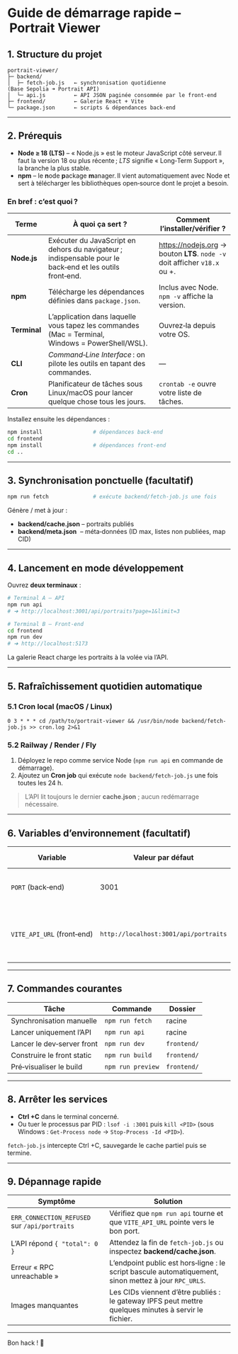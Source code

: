 # Guide de démarrage rapide – Portrait Viewer

## 1. Structure du projet

```
portrait-viewer/
├─ backend/
│  ├─ fetch-job.js   ← synchronisation quotidienne (Base Sepolia ➜ Portrait API)
│  └─ api.js         ← API JSON paginée consommée par le front‑end
├─ frontend/         ← Galerie React + Vite
└─ package.json      ← scripts & dépendances back‑end
```

---

## 2. Prérequis

- **Node ≥ 18 (LTS)** – « Node.js » est le moteur JavaScript côté serveur. Il faut la version 18 ou plus récente ; *LTS* signifie « Long‑Term Support », la branche la plus stable.
- **npm** – le **n**ode **p**ackage **m**anager. Il vient automatiquement avec Node et sert à télécharger les bibliothèques open‑source dont le projet a besoin.

### En bref : c’est quoi ?

| Terme        | À quoi ça sert ?                                                                                         | Comment l’installer/vérifier ?                                                                  |
| ------------ | -------------------------------------------------------------------------------------------------------- | ----------------------------------------------------------------------------------------------- |
| **Node.js**  | Exécuter du JavaScript en dehors du navigateur ; indispensable pour le back‑end et les outils front‑end. | <https://nodejs.org> → bouton **LTS**. `node -v` doit afficher `v18.x` ou +. |
| **npm**      | Télécharge les dépendances définies dans `package.json`.                                                 | Inclus avec Node. `npm -v` affiche la version.                                                  |
| **Terminal** | L’application dans laquelle vous tapez les commandes (Mac = Terminal, Windows = PowerShell/WSL).         | Ouvrez‑la depuis votre OS.                                                                      |
| **CLI**      | *Command‑Line Interface* : on pilote les outils en tapant des commandes.                                 | —                                                                                               |
| **Cron**     | Planificateur de tâches sous Linux/macOS pour lancer quelque chose tous les jours.                       | `crontab -e` ouvre votre liste de tâches.                                                       |

Installez ensuite les dépendances :

```bash
npm install                # dépendances back‑end
cd frontend
npm install                # dépendances front‑end
cd ..
```

---

## 3. Synchronisation ponctuelle (facultatif)

```bash
npm run fetch              # exécute backend/fetch-job.js une fois
```

Génère / met à jour :

- **backend/cache.json** – portraits publiés
- **backend/meta.json**  – méta‑données (ID max, listes non publiées, map CID)

---

## 4. Lancement en mode développement

Ouvrez **deux terminaux** :

```bash
# Terminal A – API
npm run api
# ➜ http://localhost:3001/api/portraits?page=1&limit=3

# Terminal B – Front‑end
cd frontend
npm run dev
# ➜ http://localhost:5173
```

La galerie React charge les portraits à la volée via l’API.

---

## 5. Rafraîchissement quotidien automatique

### 5.1 Cron local (macOS / Linux)

```cron
0 3 * * * cd /path/to/portrait-viewer && /usr/bin/node backend/fetch-job.js >> cron.log 2>&1
```

### 5.2 Railway / Render / Fly

1. Déployez le repo comme service Node (`npm run api` en commande de démarrage).
2. Ajoutez un **Cron job** qui exécute `node backend/fetch-job.js` une fois toutes les 24 h.

> L’API lit toujours le dernier **cache.json** ; aucun redémarrage nécessaire.

---

## 6. Variables d’environnement (facultatif)

| Variable                   | Valeur par défaut                     | Quand la modifier                                    |
| -------------------------- | ------------------------------------- | ---------------------------------------------------- |
| `PORT` (back‑end)          | 3001                                  | Si le port 3001 est déjà occupé.                     |
| `VITE_API_URL` (front‑end) | `http://localhost:3001/api/portraits` | URL de l’API en production (Vercel / Netlify, etc.). |

---

## 7. Commandes courantes

| Tâche                      | Commande          | Dossier     |
| -------------------------- | ----------------- | ----------- |
| Synchronisation manuelle   | `npm run fetch`   | racine      |
| Lancer uniquement l’API    | `npm run api`     | racine      |
| Lancer le dev‑server front | `npm run dev`     | `frontend/` |
| Construire le front static | `npm run build`   | `frontend/` |
| Pré‑visualiser le build    | `npm run preview` | `frontend/` |

---

## 8. Arrêter les services

- **Ctrl +C** dans le terminal concerné.
- Ou tuer le processus par PID : `lsof -i :3001` puis `kill <PID>` (sous Windows : `Get-Process node` → `Stop-Process -Id <PID>`).

`fetch-job.js` intercepte Ctrl +C, sauvegarde le cache partiel puis se termine.

---

## 9. Dépannage rapide

| Symptôme                                      | Solution                                                                                              |
| --------------------------------------------- | ----------------------------------------------------------------------------------------------------- |
| `ERR_CONNECTION_REFUSED` sur `/api/portraits` | Vérifiez que `npm run api` tourne et que `VITE_API_URL` pointe vers le bon port.                      |
| L’API répond `{ "total": 0 }`                 | Attendez la fin de `fetch-job.js` ou inspectez **backend/cache.json**.                                |
| Erreur « RPC unreachable »                    | L’endpoint public est hors‑ligne : le script bascule automatiquement, sinon mettez à jour `RPC_URLS`. |
| Images manquantes                             | Les CIDs viennent d’être publiés : le gateway IPFS peut mettre quelques minutes à servir le fichier.  |

---

Bon hack ! 🎉

